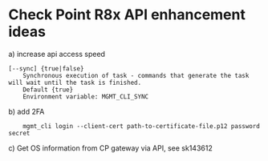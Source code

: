 
# Check Point R8x API enhancement ideas

a) increase api access speed
```console
[--sync] {true|false}
	Synchronous execution of task - commands that generate the task will wait until the task is finished.
	Default {true}
	Environment variable: MGMT_CLI_SYNC
```
b) add 2FA

        mgmt_cli login --client-cert path-to-certificate-file.p12 password secret

c) Get OS information from CP gateway via API, see sk143612